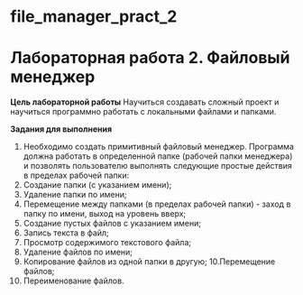 # file_manager_pract_2
# Лабораторная работа 2. Файловый менеджер

**Цель лабораторной работы**
Научиться создавать сложный проект и научиться программно работать с локальными файлами и папками.

**Задания для выполнения**
1. Необходимо создать примитивный файловый менеджер. Программа должна работать в определенной папке (рабочей папки менеджера) и позволять пользователю выполнять следующие простые действия в пределах рабочей папки:
2. Создание папки (с указанием имени);
3. Удаление папки по имени;
4. Перемещение между папками (в пределах рабочей папки) - заход в папку по имени, выход на уровень вверх;
5. Создание пустых файлов с указанием имени;
6. Запись текста в файл;
7. Просмотр содержимого текстового файла;
8. Удаление файлов по имени;
9. Копирование файлов из одной папки в другую;
10.Перемещение файлов;
11. Переименование файлов.

